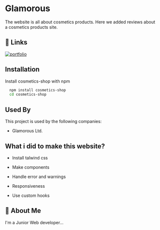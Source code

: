 # Glamorous

The website is all about cosmetics products. Here we added reviews about a cosmetics products site.

## 🔗 Links

[![portfolio](https://img.shields.io/badge/my_portfolio-000?style=for-the-badge&logo=ko-fi&logoColor=white)](https://glamorous-beauty-shop.netlify.app/)

## Installation

Install cosmetics-shop with npm

```bash
  npm install cosmetics-shop
  cd cosmetics-shop
```

## Used By

This project is used by the following companies:

- Glamorous Ltd.

## What i did to make this website?

- Install talwind css

- Make components

- Handle error and warnings

- Responsiveness

- Use custom hooks

## 🚀 About Me

I'm a Junior Web developer...
